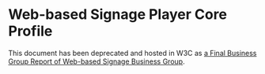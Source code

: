 # Web-based Signage Player Core Profile

This document has been deprecated and hosted in W3C as [a Final Business Group Report of Web-based Signage Business Group](https://www.w3.org/2016/websigns/core/).
